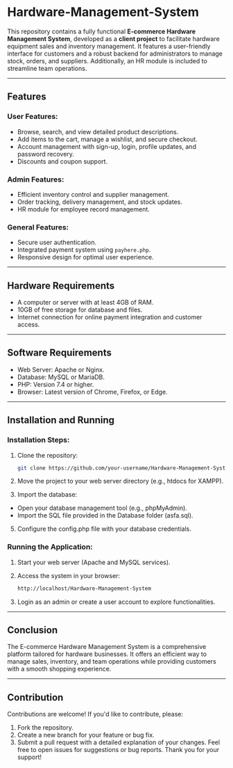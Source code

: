 # Hardware-Management-System
This repository contains a fully functional **E-commerce Hardware Management System**, developed as a **client project** to facilitate hardware equipment sales and inventory management. It features a user-friendly interface for customers and a robust backend for administrators to manage stock, orders, and suppliers. Additionally, an HR module is included to streamline team operations.

---

## Features

### User Features:
- Browse, search, and view detailed product descriptions.
- Add items to the cart, manage a wishlist, and secure checkout.
- Account management with sign-up, login, profile updates, and password recovery.
- Discounts and coupon support.

### Admin Features:
- Efficient inventory control and supplier management.
- Order tracking, delivery management, and stock updates.
- HR module for employee record management.

### General Features:
- Secure user authentication.
- Integrated payment system using `payhere.php`.
- Responsive design for optimal user experience.

---

## Hardware Requirements
- A computer or server with at least 4GB of RAM.
- 10GB of free storage for database and files.
- Internet connection for online payment integration and customer access.

---

## Software Requirements
- Web Server: Apache or Nginx.
- Database: MySQL or MariaDB.
- PHP: Version 7.4 or higher.
- Browser: Latest version of Chrome, Firefox, or Edge.

---

## Installation and Running

### Installation Steps:
1. Clone the repository:  
   ```bash
   git clone https://github.com/your-username/Hardware-Management-System.git
   
2. Move the project to your web server directory (e.g., htdocs for XAMPP).
   
4. Import the database:
  - Open your database management tool (e.g., phpMyAdmin).
  - Import the SQL file provided in the Database folder (asfa.sql).

5. Configure the config.php file with your database credentials.

### Running the Application:
1. Start your web server (Apache and MySQL services).

3. Access the system in your browser:
   ```bash
   http://localhost/Hardware-Management-System
   
4. Login as an admin or create a user account to explore functionalities.

---

## Conclusion
The E-commerce Hardware Management System is a comprehensive platform tailored for hardware businesses. It offers an efficient way to manage sales, inventory, and team operations while providing customers with a smooth shopping experience.

---

## Contribution
Contributions are welcome! If you'd like to contribute, please:
  1. Fork the repository.
  2. Create a new branch for your feature or bug fix.
  3. Submit a pull request with a detailed explanation of your changes.
Feel free to open issues for suggestions or bug reports. Thank you for your support!
